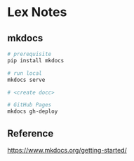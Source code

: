 # Lex Notes

## mkdocs

```bash
# prerequisite
pip install mkdocs

# run local
mkdocs serve

# <create docc>

# GitHub Pages
mkdocs gh-deploy
```

## Reference

https://www.mkdocs.org/getting-started/


